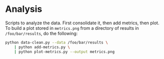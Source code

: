 # Analysis

Scripts to analyze the data. First consolidate it, then add metrics,
then plot. To build a plot stored in `metrics.png` from a directory of
results in `/foo/bar/results`, do the following:

```bash
python data-clean.py --data /foo/bar/results \
    | python add-metrics.py \
    | python plot-metrics.py --output metrics.png
```
